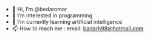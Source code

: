 - 👋 Hi, I’m @bedaromar
- 👀 I’m interested in programming
- 🌱 I’m currently learning artificial intelligence
- 📫 How to reach me :
email: badarh98@hotmail.com

<!---
bedaromar/bedaromar is a ✨ special ✨ repository because its `README.md` (this file) appears on your GitHub profile.
You can click the Preview link to take a look at your changes.
--->
